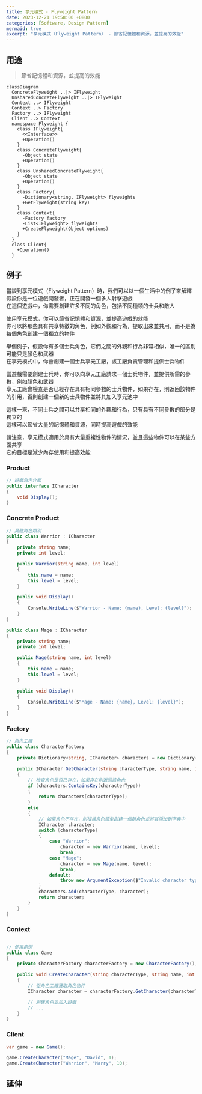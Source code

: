 ```yaml
---
title: 享元模式 - Flyweight Pattern
date: 2023-12-21 19:58:00 +0800
categories: [Software, Design Pattern]
mermaid: true
excerpt: "享元模式（Flyweight Pattern） - 節省記憶體和資源，並提高的效能"
---
```


## 用途

> 節省記憶體和資源，並提高的效能

```mermaid
classDiagram
  ConcreteFlyweight ..|> IFlyweight
  UnsharedConcreteFlyweight ..|> IFlyweight
  Context ..> IFlyweight
  Context ..> Factory
  Factory ..> IFlyweight
  Client ..> Context
  namespace Flyweight {
    class IFlyweight{
      <<Interface>>
      +Operation()
    }
    class ConcreteFlyweight{
      -Object state
      +Operation()
    }
    class UnsharedConcreteFlyweight{
      -Object state
      +Operation()
    }
    class Factory{
      -Dictionary<string, IFlyweight> flyweights
      +GetFlyweight(string key)
    }
    class Context{
      -Factory factory
      -List<IFlyweight> flyweights
      +CreateFlyweight(Object options)
    }
  }
  class Client{
    +Operation()
  }

```

## 例子

當談到享元模式（Flyweight Pattern）時，我們可以以一個生活中的例子來解釋<br>
假設你是一位遊戲開發者，正在開發一個多人射擊遊戲<br>
在這個遊戲中，你需要創建許多不同的角色，包括不同種類的士兵和敵人<br>

使用享元模式，你可以節省記憶體和資源，並提高遊戲的效能<br>
你可以將那些具有共享特徵的角色，例如外觀和行為，提取出來並共用，而不是為每個角色創建一個獨立的物件<br>

舉個例子，假設你有多個士兵角色，它們之間的外觀和行為非常相似，唯一的區別可能只是顏色和武器<br>
在享元模式中，你會創建一個士兵享元工廠，該工廠負責管理和提供士兵物件<br>

當遊戲需要創建士兵時，你可以向享元工廠請求一個士兵物件，並提供所需的參數，例如顏色和武器<br>
享元工廠會檢查是否已經存在具有相同參數的士兵物件，如果存在，則返回該物件的引用，否則創建一個新的士兵物件並將其加入享元池中<br>

這樣一來，不同士兵之間可以共享相同的外觀和行為，只有具有不同參數的部分是獨立的<br>
這樣可以節省大量的記憶體和資源，同時提高遊戲的效能<br>

請注意，享元模式適用於具有大量重複性物件的情況，並且這些物件可以在某些方面共享<br>
它的目標是減少內存使用和提高效能<br>

### Product

```cs
// 遊戲角色介面
public interface ICharacter
{
    void Display();
}
```

### Concrete Product

```cs
// 具體角色類別
public class Warrior : ICharacter
{
    private string name;
    private int level;

    public Warrior(string name, int level)
    {
        this.name = name;
        this.level = level;
    }

    public void Display()
    {
        Console.WriteLine($"Warrior - Name: {name}, Level: {level}");
    }
}
```

```cs
public class Mage : ICharacter
{
    private string name;
    private int level;

    public Mage(string name, int level)
    {
        this.name = name;
        this.level = level;
    }

    public void Display()
    {
        Console.WriteLine($"Mage - Name: {name}, Level: {level}");
    }
}
```

### Factory

```cs
// 角色工廠
public class CharacterFactory
{
    private Dictionary<string, ICharacter> characters = new Dictionary<string, ICharacter>();

    public ICharacter GetCharacter(string characterType, string name, int level)
    {
        // 檢查角色是否已存在，如果存在則返回該角色
        if (characters.ContainsKey(characterType))
        {
            return characters[characterType];
        }
        else
        {
            // 如果角色不存在，則根據角色類型創建一個新角色並將其添加到字典中
            ICharacter character;
            switch (characterType)
            {
                case "Warrior":
                    character = new Warrior(name, level);
                    break;
                case "Mage":
                    character = new Mage(name, level);
                    break;
                default:
                    throw new ArgumentException($"Invalid character type: {characterType}");
            }
            characters.Add(characterType, character);
            return character;
        }
    }
}
```

### Context

```cs

// 使用範例
public class Game
{
    private CharacterFactory characterFactory = new CharacterFactory();

    public void CreateCharacter(string characterType, string name, int level)
    {
        // 從角色工廠獲取角色物件
        ICharacter character = characterFactory.GetCharacter(characterType, name, level);

        // 創建角色並加入遊戲
        // ...
    }
}
```

### Client

```cs
var game = new Game();

game.CreateCharacter("Mage", "David", 1);
game.CreateCharacter("Warrior", "Marry", 10);
```

## 延伸
